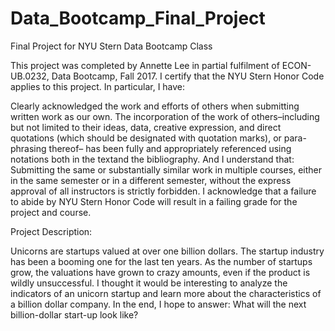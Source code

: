 # Data_Bootcamp_Final_Project
Final Project for NYU Stern Data Bootcamp Class 

This project was completed by  Annette Lee in partial fulfilment of ECON-UB.0232,
Data Bootcamp, Fall 2017. I certify that the NYU Stern Honor Code applies to this project. In particular, I have:

Clearly acknowledged the work and efforts of others when submitting written work as our own.
The incorporation of the work of others–including but not limited to their ideas, data, creative expression, and direct quotations (which should be designated with quotation marks), or para-phrasing thereof– has been fully and appropriately referenced using notations both in the textand the bibliography.
And I understand that:
Submitting the same or substantially similar work in multiple courses, either in the same semester
or in a different semester, without the express approval of all instructors is strictly forbidden. I acknowledge that a failure to abide by NYU Stern Honor Code will result in a failing grade for the project and course.

Project Description:

Unicorns are startups valued at over one billion dollars. The startup industry has been a booming one for the last ten years. As the number of startups grow, the valuations have grown to crazy amounts, even if the product is wildly unsuccessful. I thought it would be interesting to analyze the indicators of an unicorn startup and learn more about the characteristics of a billion dollar company. In the end, I hope to answer: What will the next billion-dollar start-up look like?

